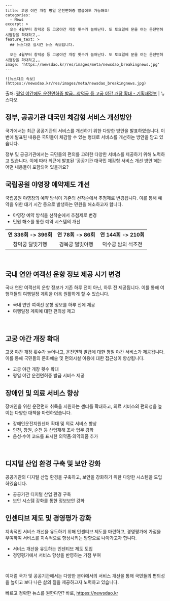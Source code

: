     ---
    title: 고궁 야간 개장 평일 운전면허증 발급에도 가능해요!
    categories:
      - News
    excerpt: >
      오는 4월부터 창덕궁 등 고궁야간 개장 횟수가 늘어난다. 또 토요일에 문을 여는 운전면허 시험장을 확대하고,…
    feature_text: >
      ## 뉴스다오 실시간 뉴스 속보입니다.
    
      오는 4월부터 창덕궁 등 고궁야간 개장 횟수가 늘어난다. 또 토요일에 문을 여는 운전면허 시험장을 확대하고,…
    image: 'https://newsdao.kr/res/images/meta/newsdao_breakingnews.jpg'
    ---
    
    ![뉴스다오 속보](httpss://newsdao.kr/res/images/meta/newsdao_breakingnews.jpg)

<p>출처: <a href="httpss://newsdao.kr/3102" rel="dofollow">평일 야간에도 운전면허증 발급…창덕궁 등 고궁 야간 개장 확대 - 기획재정부</a> | 뉴스다오</p>

<h2 data-ke-size="size26">정부, 공공기관 대국민 체감형 서비스 개선방안</h2>
국가에서는 최근 공공기관의 서비스를 개선하기 위한 다양한 방안을 발표하였습니다. 이번에 발표된 내용은 국민들이 체감할 수 있는 형태로 서비스를 개선하는 방안을 담고 있습니다.

<p data-ke-size="size16">정부 및 공공기관에서는 국민들의 편의를 고려한 다양한 서비스를 제공하기 위해 노력하고 있습니다. 이에 따라 최근에 발표된 '공공기관 대국민 체감형 서비스 개선 방안'에는 어떤 내용들이 포함되어 있을까요?</p>

<h2 data-ke-size="size26">국립공원 야영장 예약제도 개선</h2>
국립공원 야영장의 예약 방식이 기존의 선착순에서 추첨제로 변경됩니다. 이를 통해 예약을 위한 대기 시간 등으로 발생하는 민원을 해소하고자 합니다.

<ul>
  <li>야영장 예약 방식을 선착순에서 추첨제로 변경</li>
  <li>민원 해소를 통한 예약 시스템의 개선</li>
</ul>

<table>
  <tr>
    <td style="text-align: center; height: 17px;"><b>연 336회 -> 396회</b></td>
    <td style="text-align: center; height: 17px;"><b>연 78회 -> 86회</b></td>
    <td style="text-align: center; height: 17px;"><b>연 144회 -> 210회</b></td>
  </tr>
  <tr>
    <td style="text-align: center; height: 17px;">창덕궁 달빛기행</td>
    <td style="text-align: center; height: 17px;">경복궁 별빛야행</td>
    <td style="text-align: center; height: 17px;">덕수궁 밤의 석조전</td>
  </tr>
</table>

<p data-ke-size="size16">&nbsp;</p>

<h2 data-ke-size="size26">국내 연안 여객선 운항 정보 제공 시기 변경</h2>
국내 연안 여객선의 운항 정보가 기존 하루 전이 아닌, 하루 전 제공됩니다. 이를 통해 여행객들의 여행일정 계획을 더욱 원활하게 할 수 있습니다.

<ul>
  <li>국내 연안 여객선 운항 정보를 하루 전에 제공</li>
  <li>여행일정 계획에 대한 편의성 제고</li>
</ul>

<p data-ke-size="size16">&nbsp;</p>

<h2 data-ke-size="size26">고궁 야간 개장 확대</h2>
고궁 야간 개장 횟수가 늘어나고, 운전면허 발급에 대한 평일 야간 서비스가 제공됩니다. 이를 통해 국민들의 문화예술 및 편의시설 이용에 대한 접근성이 향상됩니다.

<ul>
  <li>고궁 야간 개장 횟수 확대</li>
  <li>평일 야간 운전면허증 발급 서비스 제공</li>
</ul>

<h2 data-ke-size="size26">장애인 및 의료 서비스 향상</h2>
장애인을 위한 운전면허 취득을 지원하는 센터를 확대하고, 의료 서비스의 편의성을 높이는 다양한 대책을 마련하였습니다.

<ul>
  <li>장애인운전지원센터 확대 및 의료 서비스 향상</li>
  <li>인천, 창원, 순천 등 산업재해 조사 업무 강화</li>
  <li>음성·수어 코드를 표시한 의약품·의약외품 추가</li>
</ul>

<p data-ke-size="size16">&nbsp;</p>

<h2 data-ke-size="size26">디지털 산업 환경 구축 및 보안 강화</h2>
공공기관의 디지털 산업 환경을 구축하고, 보안을 강화하기 위한 다양한 시스템을 도입하였습니다.

<ul>
  <li>공공기관 디지털 산업 환경 구축</li>
  <li>보안 시스템 강화를 통한 정보보안 강화</li>
</ul>

<h2 data-ke-size="size26">인센티브 제도 및 경영평가 강화</h2>
지속적인 서비스 개선을 유도하기 위해 인센티브 제도를 마련하고, 경영평가에 가점을 부여하여 서비스를 지속적으로 향상시키는 방향으로 나아가고자 합니다.

<ul>
  <li>서비스 개선을 유도하는 인센티브 제도 도입</li>
  <li>경영평가에서 서비스 향상을 반영하는 가점 부여</li>
</ul>

<p data-ke-size="size16">&nbsp;</p>

이처럼 국가 및 공공기관에서는 다양한 분야에서의 서비스 개선을 통해 국민들의 편의성을 높이고 보다 나은 삶의 질을 제공하고자 노력하고 있습니다. 

빠르고 정확한 뉴스를 원한다면? 바로, <a href="httpss://newsdao.kr" rel="dofollow">httpss://newsdao.kr</a>


    